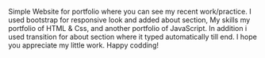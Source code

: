 Simple Website for portfolio where you can see my recent work/practice. I used bootstrap for responsive look and added about section, My skills my portfolio of HTML & Css, and another portfolio of JavaScript. 
In addition i used transition for about section where it typed automatically till end. 
I hope you appreciate my little work. 
Happy codding!